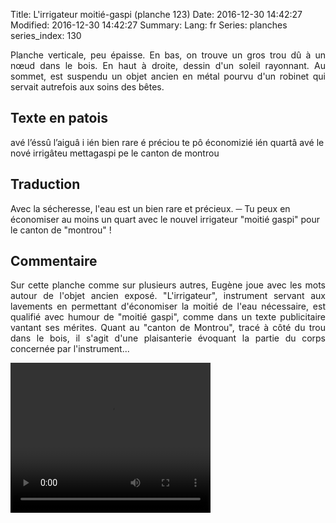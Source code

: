 Title: L'irrigateur moitié-gaspi (planche 123)
Date: 2016-12-30 14:42:27
Modified: 2016-12-30 14:42:27
Summary: 
Lang: fr
Series: planches
series_index: 130

<p style="text-align:justify;">Planche verticale, peu épaisse. En bas, on trouve un gros trou dû à un nœud dans le bois. En haut à droite, dessin d'un soleil rayonnant. Au sommet, est suspendu un objet ancien en métal pourvu d'un robinet qui servait autrefois aux soins des bêtes.</p>
<figure class="image-block" style="float: right;">
  <img alt="" src="{static}/images/planche_123.png">
  <figcaption style="max-width: 219px"></figcaption>
</figure>


## Texte en patois
avé l’éssû l’aiguâ i ién bien rare é préciou te pô économizié ién quartâ avé le nové irrigâteu mettagaspi pe le canton de montrou


## Traduction
Avec la sécheresse, l'eau est un bien rare et précieux.
─   Tu peux en économiser au moins un quart avec le nouvel irrigateur "moitié gaspi" pour le canton de "montrou" !

## Commentaire
<p style="text-align:justify;">Sur cette planche comme sur plusieurs autres, Eugène joue avec les mots autour de l'objet ancien exposé.
"L'irrigateur", instrument servant aux lavements en permettant d'économiser la moitié de l'eau nécessaire, est qualifié avec humour de "moitié gaspi", comme dans un texte publicitaire vantant ses mérites.
Quant au "canton de Montrou", tracé à côté du trou dans le bois, il s'agit d'une plaisanterie évoquant la partie du corps concernée par l'instrument...</p>



<video width="320" height="240" controls>
  <source src="https://d1njpgd0ygatdn.cloudfront.net/video_123.mp4" type="video/mp4">
</video>
